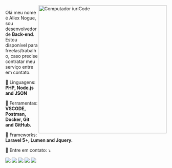 <img src="https://raw.githubusercontent.com/MicaelliMedeiros/micaellimedeiros/master/image/computer-illustration.png" min-width="400px" max-width="400px" width="400px" align="right" alt="Computador iuriCode">

<p align="left"> 
  Olá meu nome é Allex Nogue, sou desenvolvedor de <strong>Back-end</strong>.<br>
  Estou disponível para freelas/trabalho, caso precise contratar meu serviço entre em contato.
</p>

<p align="left">
  🦄 Linguagens: <strong>PHP, Node.js and JSON</strong>
</p>

<p align="left">
  💼 Ferramentas: <strong>VSCODE, Postman, Docker, Git and GitHub.</strong>
</p>

<p aling="left">
  🧱 Frameworks: <strong>Laravel 5+, Lumen and Jquery.</strong>
</p>

<p align="left">
  💌 Entre em contato: ⤵️
</p>

<p align="left">
  <a href="mailto:contato@alexnogueira.com" alt="Gmail">
  <img src="https://img.shields.io/badge/-Gmail-FF0000?style=flat-square&labelColor=FF0000&logo=gmail&logoColor=white&link=LINK-DO-SEU-EMAIL" /></a>

  <a href="https://www.linkedin.com/in/allexnogue/" alt="Linkedin">
  <img src="https://img.shields.io/badge/-Linkedin-0e76a8?style=flat-square&logo=Linkedin&logoColor=white&link=LINK-DO-SEU-LINKEDIN" /></a>

  <a href="https://mywhats.net/githubAllexNogue" alt="WhatsApp">
  <img src="https://img.shields.io/badge/-WhatsApp-25d366?style=flat-square&labelColor=25d366&logo=whatsapp&logoColor=white&link=API-DO-SEU-WHATSAPP"/></a>

  <a href="https://www.facebook.com/AllexNogue" alt="Facebook">
  <img src="https://img.shields.io/badge/-Facebook-3b5998?style=flat-square&labelColor=3b5998&logo=facebook&logoColor=white&link=LINK-DO-SEU-FACEBOOK"/></a>

  <a href="http://instagram.com/AllexNogue" alt="Instagram">
  <img src="https://img.shields.io/badge/-Instagram-DF0174?style=flat-square&labelColor=DF0174&logo=instagram&logoColor=white&link=LINK-DO-SEU-INSTAGRAM"/></a>
</p>  
